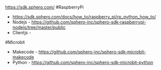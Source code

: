 https://sdk.sphero.com/
#RaspberryPi
  - https://sdk.sphero.com/docs/how_to/raspberry_pi/rp_python_how_to/
  - Nodejs - https://github.com/sphero-inc/sphero-sdk-raspberrypi-nodejs/tree/master/public
  - Clientjs - 
  
#Microbit
  - Makecode - https://github.com/sphero-inc/sphero-sdk-microbit-makecode
  - Python - https://github.com/sphero-inc/sphero-sdk-microbit-python
  
  
